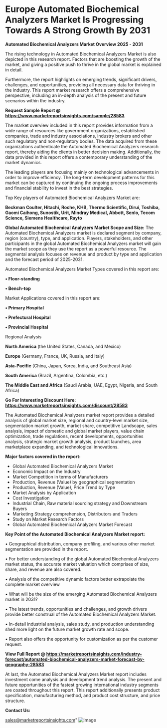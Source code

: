 # Europe Automated Biochemical Analyzers Market Is Progressing Towards A Strong Growth By 2031

<Strong> Automated Biochemical Analyzers Market Overview 2025 - 2031</strong>

The rising technology in Automated Biochemical Analyzers Market is also depicted in this research report. Factors that are boosting the growth of the market, and giving a positive push to thrive in the global market is explained in detail.

Furthermore, the report highlights on emerging trends, significant drivers, challenges, and opportunities, providing all necessary data for thriving in the industry. This report market research offers a comprehensive perspective, including an in-depth analysis of the present and future scenarios within the industry.

<strong>Request Sample Report @ <a href=https://www.marketreportsinsights.com/sample/28583>https://www.marketreportsinsights.com/sample/28583</a></strong>

The market overview included in this report provides information from a wide range of resources like government organizations, established companies, trade and industry associations, industry brokers and other such regulatory and non-regulatory bodies. The data acquired from these organizations authenticate the Automated Biochemical Analyzers research report, thereby aiding the clients in better decision making. Additionally, the data provided in this report offers a contemporary understanding of the market dynamics.

The leading players are focusing mainly on technological advancements in order to improve efficiency. The long-term development patterns for this market can be captured by continuing the ongoing process improvements and financial stability to invest in the best strategies.

Top Key players of Automated Biochemical Analyzers Market are:

<strong>Beckman Coulter, Hitachi, Roche, KHB, Thermo Scientific, Dirui, Toshiba, Gaomi Caihong, Sunostik, Urit, Mindray Medical, Abbott, Senlo, Tecom Science, Siemens Healthcare, Rayto</strong>

<strong><b>Global Automated Biochemical Analyzers Market Scope and Size:</b></strong>
The Automated Biochemical Analyzers market is declared segment by company, region (country), type, and application. Players, stakeholders, and other participants in the global Automated Biochemical Analyzers market will gain the market scope as they use the report as a powerful resource. The segmental analysis focuses on revenue and product by type and application and the forecast period of 2025-2031.

Automated Biochemical Analyzers Market Types covered in this report are:

<strong>• Floor-standing

• Bench-top</strong>

Market Applications covered in this report are:

<strong>• Primary Hospital

• Prefectural Hospital

• Provincial Hospital</strong> 

Regional Analysis

<strong>North America</strong> (the United States, Canada, and Mexico)

<strong>Europe</strong> (Germany, France, UK, Russia, and Italy)

<strong>Asia-Pacific</strong> (China, Japan, Korea, India, and Southeast Asia)

<strong>South America</strong> (Brazil, Argentina, Colombia, etc.)

<strong>The Middle East and Africa</strong> (Saudi Arabia, UAE, Egypt, Nigeria, and South Africa)

<strong>Go For Interesting Discount Here: <a href=https://www.marketreportsinsights.com/discount/28583>https://www.marketreportsinsights.com/discount/28583</a></strong>

The Automated Biochemical Analyzers market report provides a detailed analysis of global market size, regional and country-level market size, segmentation market growth, market share, competitive Landscape, sales analysis, impact of domestic and global market players, value chain optimization, trade regulations, recent developments, opportunities analysis, strategic market growth analysis, product launches, area marketplace expanding, and technological innovations.

<strong><b>Major factors covered in the report:</b></strong>
<ul>
  <li>Global Automated Biochemical Analyzers Market </li>
  <li>Economic Impact on the Industry</li>
  <li>Market Competition in terms of Manufacturers</li>
  <li>Production, Revenue (Value) by geographical segmentation</li>
  <li>Production, Revenue (Value), Price Trend by Type</li>
  <li>Market Analysis by Application</li>
  <li>Cost Investigation</li>
  <li>Industrial Chain, Raw material sourcing strategy and Downstream Buyers</li>
  <li>Marketing Strategy comprehension, Distributors and Traders</li>
  <li>Study on Market Research Factors</li>
  <li>Global Automated Biochemical Analyzers Market Forecast</li>
</ul>

<strong><b>Key Point of the Automated Biochemical Analyzers Market report:</b></strong>

• Geographical distribution, company profiling, and various other market segmentation are provided in the report.

• For better understanding of the global Automated Biochemical Analyzers market status, the accurate market valuation which comprises of size, share, and revenue are also covered.

• Analysis of the competitive dynamic factors better extrapolate the complete market overview

• What will be the size of the emerging Automated Biochemical Analyzers market in 2031?

• The latest trends, opportunities and challenges, and growth drivers provide better construal of the Automated Biochemical Analyzers Market.

• In-detail industrial analysis, sales study, and production understanding shed more light on the future market growth rate and scope.

• Report also offers the opportunity for customization as per the customer request.

<strong><b>View Full Report @ <a href=https://marketreportsinsights.com/industry-forecast/automated-biochemical-analyzers-market-forecast-by-geography-28583>https://marketreportsinsights.com/industry-forecast/automated-biochemical-analyzers-market-forecast-by-geography-28583</a></b></strong>


At last, the Automated Biochemical Analyzers Market report includes investment come analysis and development trend analysis. The present and future opportunities of the fastest growing international industry segments are coated throughout this report. This report additionally presents product specification, manufacturing method, and product cost structure, and price structure.

<strong>Contact Us:</strong>

sales@marketreportsinsights.com"
![image](https://github.com/user-attachments/assets/109e652c-383b-4569-b0e9-1f8346e2b741)
